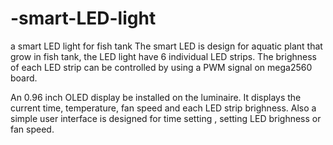 # -smart-LED-light
a smart LED light for fish tank
The smart LED is design for aquatic plant that grow in fish tank, the LED light have 6 individual LED strips. The brighness of each LED strip can be controlled by using a PWM signal on mega2560 board. 

An 0.96 inch OLED display be installed on the luminaire. It displays the current time, temperature, fan speed and each LED strip brighness. Also a simple user interface is designed for time setting , setting LED brighness or fan speed.

